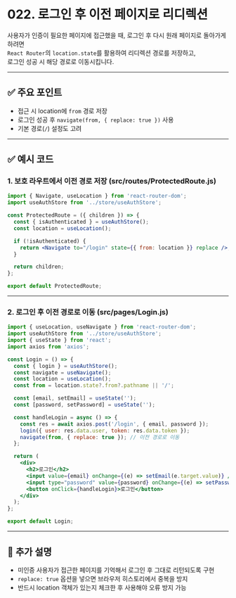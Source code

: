 # 022. 로그인 후 이전 페이지로 리디렉션

사용자가 인증이 필요한 페이지에 접근했을 때, 로그인 후 다시 원래 페이지로 돌아가게 하려면  
`React Router`의 `location.state`를 활용하여 리디렉션 경로를 저장하고,  
로그인 성공 시 해당 경로로 이동시킵니다.

---

## ✅ 주요 포인트
- 접근 시 location에 `from` 경로 저장
- 로그인 성공 후 `navigate(from, { replace: true })` 사용
- 기본 경로(`/`) 설정도 고려

---

## ✅ 예시 코드

### 1. 보호 라우트에서 이전 경로 저장 (src/routes/ProtectedRoute.js)

```jsx
import { Navigate, useLocation } from 'react-router-dom';
import useAuthStore from '../store/useAuthStore';

const ProtectedRoute = ({ children }) => {
  const { isAuthenticated } = useAuthStore();
  const location = useLocation();

  if (!isAuthenticated) {
    return <Navigate to="/login" state={{ from: location }} replace />;
  }

  return children;
};

export default ProtectedRoute;
```

---

### 2. 로그인 후 이전 경로로 이동 (src/pages/Login.js)

```jsx
import { useLocation, useNavigate } from 'react-router-dom';
import useAuthStore from '../store/useAuthStore';
import { useState } from 'react';
import axios from 'axios';

const Login = () => {
  const { login } = useAuthStore();
  const navigate = useNavigate();
  const location = useLocation();
  const from = location.state?.from?.pathname || '/';

  const [email, setEmail] = useState('');
  const [password, setPassword] = useState('');

  const handleLogin = async () => {
    const res = await axios.post('/login', { email, password });
    login({ user: res.data.user, token: res.data.token });
    navigate(from, { replace: true }); // 이전 경로로 이동
  };

  return (
    <div>
      <h2>로그인</h2>
      <input value={email} onChange={(e) => setEmail(e.target.value)} />
      <input type="password" value={password} onChange={(e) => setPassword(e.target.value)} />
      <button onClick={handleLogin}>로그인</button>
    </div>
  );
};

export default Login;
```

---

## 📝 추가 설명
- 미인증 사용자가 접근한 페이지를 기억해서 로그인 후 그대로 리턴되도록 구현
- `replace: true` 옵션을 넣으면 브라우저 히스토리에서 중복을 방지
- 반드시 location 객체가 있는지 체크한 후 사용해야 오류 방지 가능
